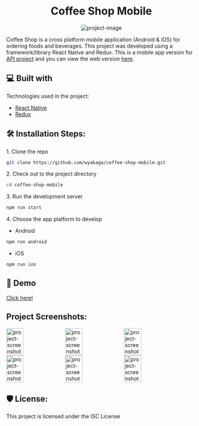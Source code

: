<h1 id="title" align="center">Coffee Shop Mobile</h1>

<p align="center"><img src="https://socialify.git.ci/wyakaga/coffee-shop-mobile/image?description=1&amp;language=1&amp;name=1&amp;owner=1&amp;pattern=Brick%20Wall&amp;stargazers=1&amp;theme=Dark" alt="project-image"></p>

Coffee Shop is a cross platform mobile application (Android &amp; iOS) for ordering foods and beverages. This project was developed using a framework/library React Native and Redux. This is a mobile app version for [API project](https://github.com/wyakaga/coffeeshop-backend) and you can view the web version [here](https://github.com/wyakaga/coffeeshop-fe).

<h2>💻 Built with</h2>

Technologies used in the project:

*   [React Native](https://reactnative.dev/)
*   [Redux](https://github.com/reduxjs/redux)

<h2>🛠️ Installation Steps:</h2>

<p>1. Clone the repo</p>

```sh
git clone https://github.com/wyakaga/coffee-shop-mobile.git
```

<p>2. Check out to the project directory</p>

```sh
cd coffee-shop-mobile
```

<p>3. Run the development server</p>

```sh
npm run start
```

<p>4. Choose the app platform to develop</p>

- Android

```sh
npm run android
```

- iOS

```sh
npm run ios
```

<h2>🚀 Demo</h2>

[Click here!](https://drive.google.com/file/d/13v70hncxNowZmmkfZPHpjOt2bQy9zE4T/view?usp=sharing)

<h2>Project Screenshots:</h2>

<div style="display: flex; flex-wrap: wrap; gap: 1%">
  <img src="https://i.imgur.com/PIbSHKU.png" alt="project-screenshot" width="30%">
  <img src="https://i.imgur.com/oZbEdnY.png" alt="project-screenshot" width="30%">
  <img src="https://i.imgur.com/7WT2Fox.png" alt="project-screenshot" width="30%">
  <img src="https://i.imgur.com/OvisfnD.png" alt="project-screenshot" width="30%">
  <img src="https://i.imgur.com/SusVOFd.png" alt="project-screenshot" width="30%">
  <img src="https://i.imgur.com/mk0kaMy.png" alt="project-screenshot" width="30%">
</div>

<h2>🛡️ License:</h2>

This project is licensed under the ISC License